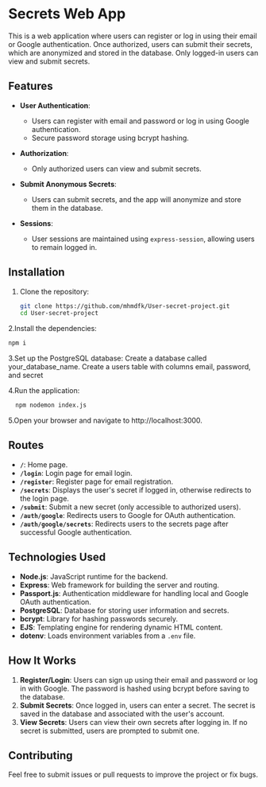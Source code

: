 # Secrets Web App

This is a web application where users can register or log in using their email or Google authentication. Once authorized, users can submit their secrets, which are anonymized and stored in the database. Only logged-in users can view and submit secrets.

## Features

- **User Authentication**:
  - Users can register with email and password or log in using Google authentication.
  - Secure password storage using bcrypt hashing.
  
- **Authorization**:
  - Only authorized users can view and submit secrets.
  
- **Submit Anonymous Secrets**:
  - Users can submit secrets, and the app will anonymize and store them in the database.
  
- **Sessions**:
  - User sessions are maintained using `express-session`, allowing users to remain logged in.

## Installation

1. Clone the repository:

   ```bash
   git clone https://github.com/mhmdfk/User-secret-project.git
   cd User-secret-project
   
2.Install the dependencies:
   ```bash
   npm i
   ```

3.Set up the PostgreSQL database:
  Create a database called your_database_name.
  Create a users table with columns email, password, and secret

4.Run the application:
```bash
  npm nodemon index.js
```
5.Open your browser and navigate to http://localhost:3000.

## Routes

- **`/`**: Home page.
- **`/login`**: Login page for email login.
- **`/register`**: Register page for email registration.
- **`/secrets`**: Displays the user's secret if logged in, otherwise redirects to the login page.
- **`/submit`**: Submit a new secret (only accessible to authorized users).
- **`/auth/google`**: Redirects users to Google for OAuth authentication.
- **`/auth/google/secrets`**: Redirects users to the secrets page after successful Google authentication.

## Technologies Used

- **Node.js**: JavaScript runtime for the backend.
- **Express**: Web framework for building the server and routing.
- **Passport.js**: Authentication middleware for handling local and Google OAuth authentication.
- **PostgreSQL**: Database for storing user information and secrets.
- **bcrypt**: Library for hashing passwords securely.
- **EJS**: Templating engine for rendering dynamic HTML content.
- **dotenv**: Loads environment variables from a `.env` file.

## How It Works

1. **Register/Login**: Users can sign up using their email and password or log in with Google. The password is hashed using bcrypt before saving to the database.
2. **Submit Secrets**: Once logged in, users can enter a secret. The secret is saved in the database and associated with the user's account.
3. **View Secrets**: Users can view their own secrets after logging in. If no secret is submitted, users are prompted to submit one.

## Contributing

Feel free to submit issues or pull requests to improve the project or fix bugs.

